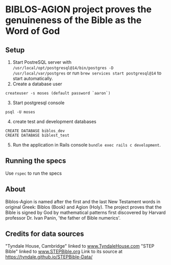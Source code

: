 # BIBLOS-AGION project proves the genuineness of the Bible as the Word of God

## Setup

1. Start PostreSQL server with `/usr/local/opt/postgresql@14/bin/postgres -D /usr/local/var/postgres` or run `brew services start postgresql@14` to start automatically.
2. Create a database user
```
createuser -s moses (default password `aaron`)
```
3. Start postgresql console
```
psql -U moses
```
4. create test and development databases
```
CREATE DATABASE biblos_dev
CREATE DATABASE biblest_test
```
5. Run the application in Rails console `bundle exec rails c development`.

## Running the specs

Use `rspec` to run the specs

## About

Biblos-Agion is named after the first and the last New Testament words in original Greek: Biblos (Book) and Agion (Holy).  The project proves that the Bible is signed by God by mathematical patterns first discovered by Harvard professor Dr. Ivan Panin, 'the father of Bible numerics'.

## Credits for data sources

"Tyndale House, Cambridge" linked to www.TyndaleHouse.com
"STEP Bible" linked to www.STEPBible.org
Link to its source at https://tyndale.github.io/STEPBible-Data/
